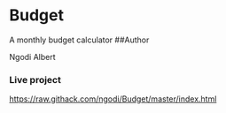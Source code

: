 # Budget
A monthly budget calculator
##Author

Ngodi Albert
### Live project
https://raw.githack.com/ngodi/Budget/master/index.html

